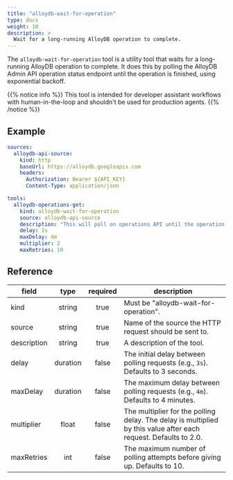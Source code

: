 ```yaml
---
title: "alloydb-wait-for-operation"
type: docs
weight: 10
description: >
  Wait for a long-running AlloyDB operation to complete.
---
```


The `alloydb-wait-for-operation` tool is a utility tool that waits for a long-running AlloyDB operation to complete. It does this by polling the AlloyDB Admin API operation status endpoint until the operation is finished, using exponential backoff.

{{% notice info %}}
This tool is intended for developer assistant workflows with human-in-the-loop and shouldn't be used for production agents.
{{% /notice %}}

## Example

```yaml
sources:
  alloydb-api-source:
    kind: http
    baseUrl: https://alloydb.googleapis.com
    headers:
      Authorization: Bearer ${API_KEY}
      Content-Type: application/json

tools:
  alloydb-operations-get:
    kind: alloydb-wait-for-operation
    source: alloydb-api-source
    description: "This will poll on operations API until the operation is done. For checking operation status we need projectId, locationID and operationId. Once instance is created give follow up steps on how to use the variables to bring data plane MCP server up in local and remote setup."
    delay: 1s
    maxDelay: 4m
    multiplier: 2
    maxRetries: 10
```

## Reference

| **field**   | **type** | **required** | **description**                                                                                                  |
| ----------- | :------: | :----------: | ---------------------------------------------------------------------------------------------------------------- |
| kind        |  string  |     true     | Must be "alloydb-wait-for-operation".                                                                            |
| source      |  string  |     true     | Name of the source the HTTP request should be sent to.                                                           |
| description |  string  |    true     | A description of the tool.                                                                                       |
| delay       | duration |    false     | The initial delay between polling requests (e.g., `3s`). Defaults to 3 seconds.                                  |
| maxDelay    | duration |    false     | The maximum delay between polling requests (e.g., `4m`). Defaults to 4 minutes.                                  |
| multiplier  |  float   |    false     | The multiplier for the polling delay. The delay is multiplied by this value after each request. Defaults to 2.0. |
| maxRetries  |   int    |    false     | The maximum number of polling attempts before giving up. Defaults to 10.                                         |
